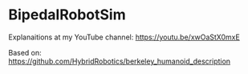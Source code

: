 # BipedalRobotSim

Explanaitions at my YouTube channel: https://youtu.be/xwOaStX0mxE

Based on: https://github.com/HybridRobotics/berkeley_humanoid_description
